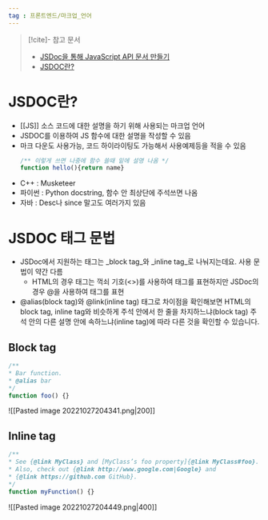```yaml
---
tag : 프론트엔드/마크업_언어 
---
```


>[!cite]- 참고 문서
> - [JSDoc을 통해 JavaScript API 문서 만들기](https://geniee.tistory.com/28)
> - [JSDOC란?](https://medium.com/@su_bak/javascript-jsdoc-%EC%9D%B4%EB%9E%80-fb7747189200)

# JSDOC란? 
- [[JS]] 소스 코드에 대한 설명을 하기 위해 사용되는 마크업 언어
- JSDOC를 이용하여 JS 함수에 대한 설명을 작성할 수 있음
- 마크 다운도 사용가능, 코드 하이라이팅도 가능해서 사용예제등을 적을 수 있음
	```jsx
	/** 이렇게 쓰면 나중에 함수 쓸때 밑에 설명 나옴 */
	function hello(){return name}
	```
-   C++ : Musketeer
-   파이썬 : Python docstring, 함수 안 최상단에 주석쓰면 나옴
-   자바 : Desc나 since 말고도 여러가지 있음


# JSDOC 태그 문법
- JSDoc에서 지원하는 태그는 _block tag_와 _inline tag_로 나눠지는데요. 사용 문법이 약간 다름
	- HTML의 경우 태그는 꺽쇠 기호(<>)를 사용하여 태그를 표현하지만 JSDoc의 경우 @을 사용하여 태그를 표현
- @alias(block tag)와 @link(inline tag) 태그로 차이점을 확인해보면 HTML의 block tag, inline tag와 비슷하게 주석 안에서 한 줄을 차지하느냐(block tag) 주석 안의 다른 설명 안에 속하느냐(inline tag)에 따라 다른 것을 확인할 수 있습니다.

## Block tag
```jsx
/**  
* Bar function.  
* @alias bar  
*/  
function foo() {}
```
![[Pasted image 20221027204341.png|200]]

## Inline tag
```jsx
/**  
* See {@link MyClass} and [MyClass’s foo property]{@link MyClass#foo}.  
* Also, check out {@link http://www.google.com|Google} and  
* {@link https://github.com GitHub}.  
*/  
function myFunction() {}
```
![[Pasted image 20221027204449.png|400]]